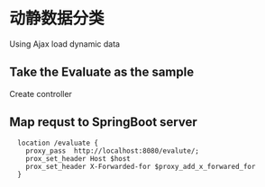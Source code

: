 # 动静数据分类
Using Ajax load dynamic data

## Take the Evaluate as the sample
Create controller

## Map requst to SpringBoot server
```
  location /evaluate {
    proxy_pass  http://localhost:8080/evalute/;
    prox_set_header Host $host
    prox_set_header X-Forwarded-for $proxy_add_x_forwared_for
  }
```